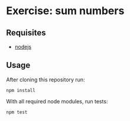 # Exercise: sum numbers

## Requisites

- [nodejs](https://nodejs.org/dist/latest-v16.x/docs/api/)

## Usage

After cloning this repository run:

```
npm install
```

With all required node modules, run tests:

```
npm test
```

